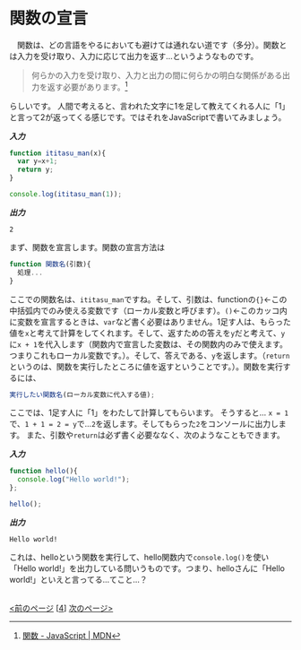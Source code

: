 # 関数の宣言
　関数は、どの言語をやるにおいても避けては通れない道です（多分）。関数とは入力を受け取り、入力に応じて出力を返す...というようなものです。
 
> 何らかの入力を受け取り、入力と出力の間に何らかの明白な関係がある出力を返す必要があります。[^1]

らしいです。
人間で考えると、言われた文字に1を足して教えてくれる人に「1」と言って2が返ってくる感じです。ではそれをJavaScriptで書いてみましょう。

***入力***
```js
function ititasu_man(x){
  var y=x+1;
  return y;
}

console.log(ititasu_man(1));
```
***出力***
```
2
```

まず、関数を宣言します。関数の宣言方法は
```js
function 関数名(引数){
  処理...
}
```
ここでの関数名は、`ititasu_man`ですね。そして、引数は、functionの`{}`←この中括弧内でのみ使える変数です（ローカル変数と呼びます）。`()`←このカッコ内に変数を宣言するときは、`var`など書く必要はありません。1足す人は、もらった値を`x`と考えて計算をしてくれます。そして、返すための答えを`y`だと考えて、`y`に`x + 1`を代入します（関数内で宣言した変数は、その関数内のみで使えます。つまりこれもローカル変数です。）。そして、答えである、`y`を返します。（`return`というのは、関数を実行したところに値を返すということです。）。関数を実行するには、
```js
実行したい関数名(ローカル変数に代入する値);
```
ここでは、1足す人に「1」をわたして計算してもらいます。
そうすると...
`x = 1`で、`1 + 1 = 2 = y`で...`2`を返します。そしてもらった`2`をコンソールに出力します。
また、引数や`return`は必ず書く必要ななく、次のようなこともできます。

***入力***
```js
function hello(){
  console.log("Hello world!");
};

hello();
```
***出力***
```
Hello world!
```
これは、helloという関数を実行して、hello関数内で`console.log()`を使い「Hello world!」を出力している問いうものです。つまり、helloさんに「Hello world!」といえと言ってる...てこと...？
<br><br>



[<前のページ](../extra1/README.md) \[[4](./)\] [次のページ>](../if/README.md)



[^1]: [関数 - JavaScript | MDN](https://developer.mozilla.org/ja/docs/Web/JavaScript/Guide/Functions)
